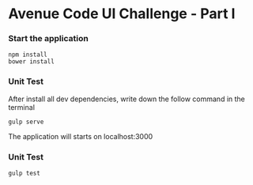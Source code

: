 # Avenue Code UI Challenge - Part I #

### Start the application
```
npm install
bower install
```
### Unit Test
After install all dev dependencies, write down the follow command in the terminal
```
gulp serve
```
The application will starts on localhost:3000

### Unit Test
```
gulp test
```
